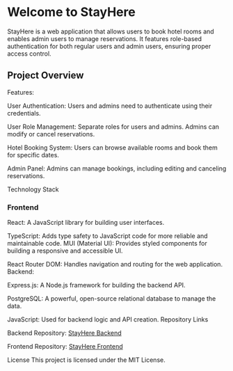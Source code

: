 # Welcome to StayHere

StayHere is a web application that allows users to book hotel rooms and enables admin users to manage reservations. It features role-based authentication for both regular users and admin users, ensuring proper access control.

## Project Overview

Features:

User Authentication: Users and admins need to authenticate using their credentials.

User Role Management: Separate roles for users and admins. Admins can modify or cancel reservations.

Hotel Booking System: Users can browse available rooms and book them for specific dates.

Admin Panel: Admins can manage bookings, including editing and canceling reservations.

Technology Stack

### Frontend

React: A JavaScript library for building user interfaces.

TypeScript: Adds type safety to JavaScript code for more reliable and maintainable code.
MUI (Material UI): Provides styled components for building a responsive and accessible UI.

React Router DOM: Handles navigation and routing for the web application.
Backend:

Express.js: A Node.js framework for building the backend API.

PostgreSQL: A powerful, open-source relational database to manage the data.

JavaScript: Used for backend logic and API creation.
Repository Links

Backend Repository: [StayHere Backend](https://github.com/gopperlie/stayhere-backend.git)

Frontend Repository: [StayHere Frontend](https://github.com/gopperlie/stayhere-frontend.git)

License
This project is licensed under the MIT License.

